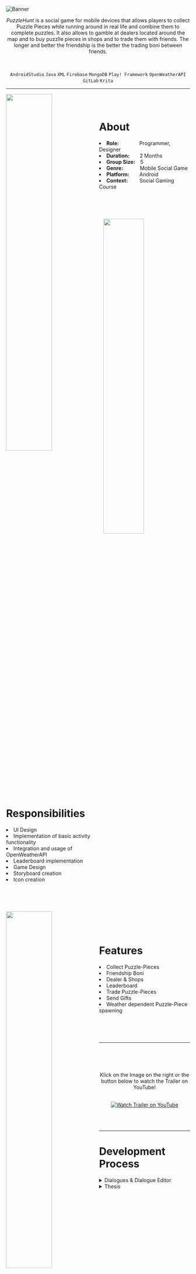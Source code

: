 ![Banner](https://user-images.githubusercontent.com/104200268/229340363-cde75b30-b776-4727-8847-1ac8496c8db4.png)
<p align="center"><i>PuzzleHunt</i> is a social game for mobile devices that allows players to collect Puzzle Pieces while running around in real life and combine them to complete puzzles. It also allows to gamble at dealers located around the map and to buy puzzlle pieces in shops and to trade them with friends. The longer and better the friendship is the better the trading boni between friends.</p>

<br>

<div align="center">
 
`AndroidStudio`
`Java`
`XML`
`Firebase`
`MongoDB`
`Play! Framework`
`OpenWeatherAPI`
`GitLab`
`Krita`

</div>

---

<p>
<img align="left" width="50%" height="auto" src="https://user-images.githubusercontent.com/104200268/229356173-6fc36fd0-479b-45f7-9951-6359514ab732.jpg">
 <br>
 <br>
<h1>About</h1>
<li><b>Role:</b>&emsp;&emsp;&emsp;&emsp;Programmer, Designer</li>
<li><b>Duration:</b>&emsp;&emsp;2 Months</li>
<li><b>Group Size:</b>&emsp;5</li>
<li><b>Genre:</b>&emsp;&emsp;&emsp;&nbsp;Mobile Social Game</li>
<li><b>Platform:</b>&emsp;&emsp;Android</li>
<li><b>Context:</b>&emsp;&emsp;&nbsp;Social Gaming Course</li>
</p>

<br>
<br>
<br>

<p>
<div>
<img align="right" width="47%" height="auto" src="https://user-images.githubusercontent.com/104200268/229356609-da4fde8a-7fe5-4a16-9e17-ee0c75489f78.jpg">
<br>
 <br>
<h1>Responsibilities</h1>
<li>UI Design</li>
<li>Implementation of basic activity functionality</li>
<li>Integration and usage of OpenWeatherAPI</li>
<li>Leaderboard implementation</li>
<li>Game Design</li>
<li>Storyboard creation</li>
<li>Icon creation</li>
<br>
</div>
</p>

<br>
 <br>
 
<p>
<div>
<img align="left" width="50%" height="auto" src="https://user-images.githubusercontent.com/104200268/229357404-977edd8f-7a90-4829-9a33-8aa3956f8cfb.jpg">
<br>
 <br>
 <br>
 <h1>Features</h1>
<li>Collect Puzzle-Pieces</li>
<li>Friendship Boni</li>
<li>Dealer & Shops</li>
<li>Leaderboard</li>
<li>Trade Puzzle-Pieces</li>
<li>Send Gifts</li>
<li>Weather dependent Puzzle-Piece spawning</li>
</div>
</p>

<br>
<br>
<br>

---


 <a href="http://www.youtube.com/watch?feature=player_embedded&v=zHgLsDbrP3M
" target="_blank"><img src="https://user-images.githubusercontent.com/104200268/227638337-fd73fd4e-50a8-41b3-9bd4-4d418f4fe416.png" 
alt="Watch Trailer on YouTube" align="right" width="60%" height="auto" border="10" /></a>
<br>
 <br>
  <br>
<div align="center"> Klick on the Image on the right or the button below to watch the Trailer on YouTube! 
<br>
<br>

 
[![Watch Trailer on YouTube](https://img.shields.io/badge/Watch%20Trailer-FF0000?logo=youtube&style=for-the-badge)](http://www.youtube.com/watch?feature=player_embedded&v=zHgLsDbrP3M) 

</div>

<br>
<br>


---

<p>
<h1>Development Process</h1>
<details>

  <summary>Dialogues & Dialogue Editor</summary>
 
 
 > <details> 
 >  <summary>Dialogues</summary>
 >  <br>
 >  <div align="center">
 >   
 >  <img src="" width="60%" height="auto">
 >  </div>
 > </details>
  
 > <details> 
 >  <summary>Leaderboard Code snippets</summary>
 >  <br>
 >    Leaderboard Activity class -> Collects all users and displays them sortet by XP Points
 >
 > ```java
 >public class LeaderboardActivity extends AppCompatActivity {
 >    private RecyclerView mRecyclerView;
 >    private LeaderboardAdapter mRecyclerAdapter;
 >    List<SetViewItem> items = new ArrayList<>();
 >    ArrayList<User> users = new ArrayList<User>();
 >    String name = "",xp = "";
 >    private final Gson gson = new Gson();
 >
 >    //Sets the layout and displays the users sortet by XP
 >    @Override
 >    protected void onCreate(Bundle savedInstanceState) {
 >        super.onCreate(savedInstanceState);
 >        setContentView(R.layout.activity_leaderboard);
 >        mRecyclerView = (RecyclerView) findViewById(R.id.leaderboard_recyclerview);
 >        mRecyclerAdapter = new LeaderboardAdapter(users);
 >        final LinearLayoutManager layoutManager = new LinearLayoutManager(this);
 >        layoutManager.setOrientation(LinearLayoutManager.VERTICAL);
 >        mRecyclerView.setLayoutManager(layoutManager);
 >        mRecyclerView.setAdapter(mRecyclerAdapter);
 >
 >        fetchUsers();
 >        sortUsersByXp();
 >        mRecyclerAdapter.notifyData(users);
 >    }
 >
 >    //Fetches the userdata from the database
 >    private void fetchUsers() {
 >        HTTPGetter get = new HTTPGetter();
 >        get.execute("user", "getAll");
 >        try {
 >            String getUserResult = get.get();
 >            if (!getUserResult.equals("{ }")) {
 >                User[]userArr= gson.fromJson(getUserResult, User[].class);
 >                for (User user : userArr){
 >                    users.add(user);
 >                }
 >            }
 >        } catch (ExecutionException e) {
 >            e.printStackTrace();
 >        } catch (InterruptedException e) {
 >            e.printStackTrace();
 >        }
 >    }
 >
 >    //Sorts the Users by XP points
 >    private void sortUsersByXp(){
 >        Collections.sort(users);
 >    }
 >}
 > ```
 > <br>
 > User class with only relevant methods for the Leaderboard activity, namely the comparison of users by XP
 >
 > ```java
 >public class User implements Comparable{
 >    public String id;
 >    public String nickName;
 >    public Long xp;
 >    public List<String> friends;
 >    public String description;
 >
 >    public String getXP() {
 >        return this.xp.toString();
 >    }
 >
 >    //Compares the XP of the Users
 >    @Override
 >    public int compareTo(Object o) {
 >        int compareXp = Integer.parseInt(((User)o).getXP());
 >        return compareXp-Integer.parseInt(this.xp.toString());
 >    }
 >}
 > ```
 > <br>
 > Leaderboard Adapter which is used to dynamically display content
 >
 > ```java
 >public class LeaderboardAdapter extends RecyclerView.Adapter<LeaderboardAdapter.RecyclerItemViewHolder> {
 >    private ArrayList<User> myList;
 >    int mLastPosition = 0;
 >
 >        public LeaderboardAdapter(ArrayList<User> myList) {
 >            this.myList = myList;
 >        }
 >
 >        public RecyclerItemViewHolder onCreateViewHolder(ViewGroup parent, int viewType) {
 >            View view = LayoutInflater.from(parent.getContext()).inflate(R.layout.user_row, parent, false);
 >            RecyclerItemViewHolder holder = new RecyclerItemViewHolder(view);
 >            return holder;
 >        }
 >        @Override
 >        public void onBindViewHolder(RecyclerItemViewHolder holder, final int position) {
 >            Log.d("onBindViewHoler ", myList.size() + "");
 >            holder.etPlaceTextView.setText(Integer.toString(position+1));
 >            holder.etNameTextView.setText(myList.get(position).getName().toString());
 >            holder.etXPTextView.setText(myList.get(position).getXP().toString());
 >           holder.crossImage.setImageResource(R.drawable.profile_pic1);
 >            mLastPosition =position;
 >        }
 >        @Override
 >        public int getItemCount() {
 >            return(null != myList?myList.size():0);
 >        }
 >        public void notifyData(ArrayList<User> myList) {
 >            Log.d("notifyData ", myList.size() + "");
 >            this.myList = myList;
 >            notifyDataSetChanged();
 >        }
 >        public class RecyclerItemViewHolder extends RecyclerView.ViewHolder {
 >            private final TextView etPlaceTextView;
 >            private final TextView etNameTextView;
 >            private final TextView etXPTextView;
 >            private CardView mainLayout;
 >            public ImageView crossImage;
 >            public RecyclerItemViewHolder(final View parent) {
 >                super(parent);
 >                etPlaceTextView = (TextView) parent.findViewById(R.id.place_textView);
 >                etNameTextView = (TextView) parent.findViewById(R.id.name_textView2);
 >                etXPTextView = (TextView) parent.findViewById(R.id.xp_textView2);
 >                crossImage = (ImageView) parent.findViewById(R.id.user_pic_imageView);
 >                mainLayout = (CardView) parent.findViewById(R.id.user_CardView);
 >            }
 >        }
 >    }
 > ```
 > <br>
 > XML file for the leaderboard layout
 > 
 > ```xml
<?xml version="1.0" encoding="utf-8"?>
<androidx.constraintlayout.widget.ConstraintLayout xmlns:android="http://schemas.android.com/apk/res/android"
    xmlns:app="http://schemas.android.com/apk/res-auto"
    xmlns:tools="http://schemas.android.com/tools"
    android:layout_width="match_parent"
    android:layout_height="match_parent"
    android:padding="10dp"
    tools:context=".LeaderboardActivity">

    <TextView
        android:id="@+id/leaderboard_text"
        android:layout_width="match_parent"
        android:layout_height="wrap_content"
        android:layout_marginTop="25dp"
        android:layout_marginBottom="25dp"
        android:fontFamily="sans-serif-black"
        android:text="Leaderboard"
        android:textAlignment="center"
        android:textAllCaps="false"
        android:textSize="40dp"
        app:layout_constraintBottom_toTopOf="@+id/guideline34"
        app:layout_constraintEnd_toEndOf="parent"
        app:layout_constraintHorizontal_bias="0.0"
        app:layout_constraintStart_toStartOf="parent"
        app:layout_constraintTop_toTopOf="parent"></TextView>

    <androidx.constraintlayout.widget.Guideline
        android:id="@+id/guideline34"
        android:layout_width="wrap_content"
        android:layout_height="wrap_content"
        android:orientation="horizontal"
        app:layout_constraintGuide_begin="146dp" />

    <androidx.recyclerview.widget.RecyclerView
        android:id="@+id/leaderboard_recyclerview"
        android:layout_width="0dp"
        android:layout_height="0dp"
        android:layout_marginTop="10dp"
        android:layout_marginBottom="25dp"
        app:layout_constraintBottom_toBottomOf="parent"
        app:layout_constraintEnd_toEndOf="parent"
        app:layout_constraintStart_toStartOf="parent"
        app:layout_constraintTop_toTopOf="@+id/guideline34" />

</androidx.constraintlayout.widget.ConstraintLayout>
 > ```
 > <br>
 > XML file for each user row in the leaderboard
 > 
 > ```xml
<?xml version="1.0" encoding="utf-8"?>
<androidx.constraintlayout.widget.ConstraintLayout xmlns:android="http://schemas.android.com/apk/res/android"
    xmlns:app="http://schemas.android.com/apk/res-auto"
    xmlns:tools="http://schemas.android.com/tools"
    android:layout_width="match_parent"
    android:layout_height="wrap_content"
    android:orientation="vertical">

    <com.google.android.material.card.MaterialCardView
        android:id="@+id/user_CardView"
        android:layout_width="match_parent"
        android:layout_height="wrap_content"
        android:elevation="10dp"
        android:layout_marginBottom="10dp"
        app:layout_constraintBottom_toBottomOf="parent"
        app:layout_constraintEnd_toEndOf="parent"
        app:layout_constraintStart_toStartOf="parent"
        app:layout_constraintTop_toTopOf="parent">

        <androidx.constraintlayout.widget.ConstraintLayout
            android:layout_width="match_parent"
            android:layout_height="match_parent"
            android:orientation="vertical">


            <ImageView
                android:id="@+id/user_pic_imageView"
                android:layout_width="80dp"
                android:layout_height="80dp"
                android:layout_marginStart="5dp"
                android:layout_marginTop="5dp"
                android:layout_marginEnd="5dp"
                android:layout_marginBottom="5dp"
                app:layout_constraintBottom_toBottomOf="parent"
                app:layout_constraintEnd_toStartOf="@+id/guideline13"
                app:layout_constraintStart_toStartOf="@+id/guideline33"
                app:layout_constraintTop_toTopOf="parent"
                app:layout_constraintVertical_bias="0.0"
                tools:srcCompat="@drawable/avatar" />

            <TextView
                android:id="@+id/name_textView2"
                android:layout_width="wrap_content"
                android:layout_height="wrap_content"
                android:layout_marginStart="10dp"
                android:layout_marginTop="5dp"
                android:layout_marginBottom="5dp"
                android:text="Name: "
                app:layout_constraintBottom_toTopOf="@+id/guideline12"
                app:layout_constraintEnd_toEndOf="parent"
                app:layout_constraintHorizontal_bias="0.0"
                app:layout_constraintStart_toStartOf="@+id/guideline13"
                app:layout_constraintTop_toTopOf="parent" />

            <androidx.constraintlayout.widget.Guideline
                android:id="@+id/guideline12"
                android:layout_width="wrap_content"
                android:layout_height="wrap_content"
                android:orientation="horizontal"
                app:layout_constraintGuide_begin="41dp" />

            <androidx.constraintlayout.widget.Guideline
                android:id="@+id/guideline13"
                android:layout_width="wrap_content"
                android:layout_height="wrap_content"
                android:orientation="vertical"
                app:layout_constraintGuide_begin="161dp" />

            <TextView
                android:id="@+id/xp_textView2"
                android:layout_width="wrap_content"
                android:layout_height="wrap_content"
                android:layout_marginStart="10dp"
                android:layout_marginTop="5dp"
                android:layout_marginBottom="5dp"
                android:text="XP:"
                app:layout_constraintBottom_toBottomOf="parent"
                app:layout_constraintEnd_toEndOf="parent"
                app:layout_constraintHorizontal_bias="0.0"
                app:layout_constraintStart_toStartOf="@+id/guideline13"
                app:layout_constraintTop_toTopOf="@+id/guideline12" />

            <androidx.constraintlayout.widget.Guideline
                android:id="@+id/guideline33"
                android:layout_width="wrap_content"
                android:layout_height="wrap_content"
                android:orientation="vertical"
                app:layout_constraintGuide_begin="68dp" />

            <TextView
                android:id="@+id/place_textView"
                android:layout_width="wrap_content"
                android:layout_height="wrap_content"
                android:layout_marginStart="5dp"
                android:layout_marginTop="5dp"
                android:layout_marginEnd="5dp"
                android:layout_marginBottom="5dp"
                android:text="2"
                android:textSize="30dp"
                app:layout_constraintBottom_toBottomOf="parent"
                app:layout_constraintEnd_toStartOf="@+id/guideline33"
                app:layout_constraintStart_toStartOf="parent"
                app:layout_constraintTop_toTopOf="parent" />


        </androidx.constraintlayout.widget.ConstraintLayout>

    </com.google.android.material.card.MaterialCardView>

</androidx.constraintlayout.widget.ConstraintLayout>
 > ```
 > </details>

</details>

 <details>
  <summary>Thesis</summary>
 <br>
  
  > <div align="center"> 
  >  If you are interested in obtaining more information, you can download the final presentation and the bachelor's thesis using the links provided below. These resources contain valuable insights and details about the project.
  > <br>
  > <br>
  >
  > [Presentation.pdf](https://github.com/MarsonerLaura/KingdomOfMath/files/11094274/BA.Prasentation.pptx.pdf)
  > <br>
  >
  > [Thesis.pdf](https://github.com/MarsonerLaura/KingdomOfMath/files/11094238/Thesis.pdf)
  > <br>
  > <br>
  > Abstract
  > <br>
  > Serious games have shown promise as a tool to enhance the learning experience by generating higher intrinsic motivation than traditional learning methods. In this paper, a serious game called Kingdom of Math is developed that aims to teach mathematics to secondary school students using proven design principles. To this end, essential terms and concepts are described, and related work is analyzed. The requirements for such a serious game are outlined, and the approach and design decisions made are discussed and implemented. A user study is conducted to evaluate the developed game, and the results are presented and discussed. In addition, possible improvements and enhancements for this project in the future are suggested.
  > </div>
  > <br>
> 
   
</details>
 
</p>
